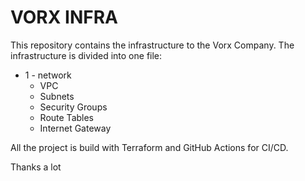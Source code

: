 # VORX INFRA    

This repository contains the infrastructure to the Vorx Company.
The infrastructure is divided into one file:
- 1 - network
  - VPC
  - Subnets
  - Security Groups
  - Route Tables
  - Internet Gateway

All the project is build with Terraform and GitHub Actions for CI/CD.

Thanks a lot